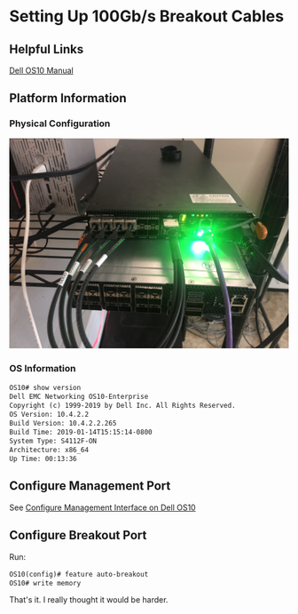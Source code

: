 # Setting Up 100Gb/s Breakout Cables

## Helpful Links

[Dell OS10 Manual](https://downloads.dell.com/manuals/common/os10_enterprise-ug_en-us.pdf)

## Platform Information

### Physical Configuration

![](images/physical.jpg)

### OS Information

    OS10# show version
    Dell EMC Networking OS10-Enterprise
    Copyright (c) 1999-2019 by Dell Inc. All Rights Reserved.
    OS Version: 10.4.2.2
    Build Version: 10.4.2.2.265
    Build Time: 2019-01-14T15:15:14-0800
    System Type: S4112F-ON
    Architecture: x86_64
    Up Time: 00:13:36

## Configure Management Port

See [Configure Management Interface on Dell OS10](/README.md#configure-managment-interface-on-dell-os10)

## Configure Breakout Port

Run:

    OS10(config)# feature auto-breakout
    OS10# write memory

That's it. I really thought it would be harder.
